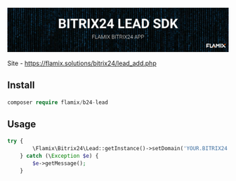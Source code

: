 ![Screenshot](img/header.jpg)

Site - https://flamix.solutions/bitrix24/lead_add.php

## Install

```php
composer require flamix/b24-lead
```

## Usage

```php
try {
        \Flamix\Bitrix24\Lead::getInstance()->setDomain('YOUR.BITRIX24.COM')->setToken('YOUR.API.KEY')->send(['field' => 'value']);
    } catch (\Exception $e) {
        $e->getMessage();
    }
```